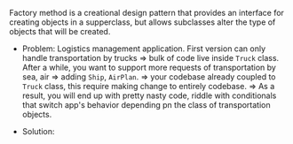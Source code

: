 Factory method is a creational design pattern that provides an interface for creating objects in a supperclass,
but allows subclasses alter the type of objects that will be created. 

* Problem: Logistics management application.
    First version can only handle transportation by trucks => bulk of code live inside `Truck` class.
    After a while, you want to support more requests of transportation by sea, air => adding `Ship`, `AirPlan`.
=> your codebase already coupled to `Truck` class, this require making change to entirely codebase.
=> As a result, you will end up with pretty nasty code, riddle with conditionals that switch app's behavior depending 
pn the class of transportation objects.

* Solution:

